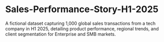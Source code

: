 # Sales-Performance-Story-H1-2025
A fictional dataset capturing 1,000 global sales transactions from a tech company in H1 2025, detailing product performance, regional trends, and client segmentation for Enterprise and SMB markets.
